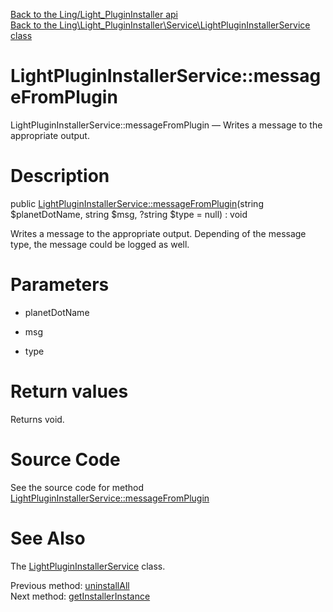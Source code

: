 [Back to the Ling/Light_PluginInstaller api](https://github.com/lingtalfi/Light_PluginInstaller/blob/master/doc/api/Ling/Light_PluginInstaller.md)<br>
[Back to the Ling\Light_PluginInstaller\Service\LightPluginInstallerService class](https://github.com/lingtalfi/Light_PluginInstaller/blob/master/doc/api/Ling/Light_PluginInstaller/Service/LightPluginInstallerService.md)


LightPluginInstallerService::messageFromPlugin
================



LightPluginInstallerService::messageFromPlugin — Writes a message to the appropriate output.




Description
================


public [LightPluginInstallerService::messageFromPlugin](https://github.com/lingtalfi/Light_PluginInstaller/blob/master/doc/api/Ling/Light_PluginInstaller/Service/LightPluginInstallerService/messageFromPlugin.md)(string $planetDotName, string $msg, ?string $type = null) : void




Writes a message to the appropriate output.
Depending of the message type, the message could be logged as well.




Parameters
================


- planetDotName

    

- msg

    

- type

    


Return values
================

Returns void.








Source Code
===========
See the source code for method [LightPluginInstallerService::messageFromPlugin](https://github.com/lingtalfi/Light_PluginInstaller/blob/master/Service/LightPluginInstallerService.php#L402-L406)


See Also
================

The [LightPluginInstallerService](https://github.com/lingtalfi/Light_PluginInstaller/blob/master/doc/api/Ling/Light_PluginInstaller/Service/LightPluginInstallerService.md) class.

Previous method: [uninstallAll](https://github.com/lingtalfi/Light_PluginInstaller/blob/master/doc/api/Ling/Light_PluginInstaller/Service/LightPluginInstallerService/uninstallAll.md)<br>Next method: [getInstallerInstance](https://github.com/lingtalfi/Light_PluginInstaller/blob/master/doc/api/Ling/Light_PluginInstaller/Service/LightPluginInstallerService/getInstallerInstance.md)<br>


